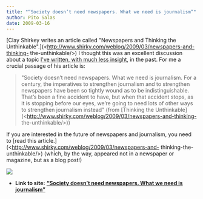 ```yaml
---
title: "“Society doesn’t need newspapers. What we need is journalism”"
author: Pito Salas
date: 2009-03-16
---
```


[Clay Shirkey writes an article called "Newspapers and Thinking the
Unthinkable".](<http://www.shirky.com/weblog/2009/03/newspapers-and-thinking-
the-unthinkable/>) I thought this was an excellent discussion about a topic
[I've written, with much less insight](</2009/02/14/saving-the-newspapers/>),
in the past. For me a crucial passage of his article is:

> "Society doesn’t need newspapers. What we need is journalism. For a century,
> the imperatives to strengthen journalism and to strengthen newspapers have
> been so tightly wound as to be indistinguishable. That’s been a fine
> accident to have, but when that accident stops, as it is stopping before our
> eyes, we’re going to need lots of other ways to strengthen journalism
> instead" (from [Thinking the
> Unthinkable](<http://www.shirky.com/weblog/2009/03/newspapers-and-thinking-
> the-unthinkable/>))

If you are interested in the future of newspapers and journalism, you need to
[read this article.](<http://www.shirky.com/weblog/2009/03/newspapers-and-
thinking-the-unthinkable/>) (which, by the way, appeared not in a newspaper or
magazine, but as a blog post!)

![](https://i0.wp.com/img.zemanta.com/pixy.gif?w=584)


* **Link to site:** **[“Society doesn’t need newspapers. What we need is journalism”](None)**
